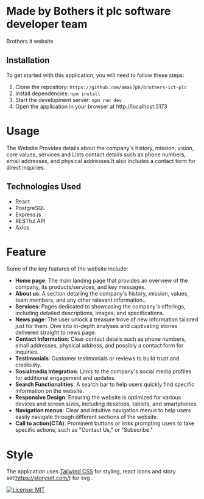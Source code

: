 # Made by Bothers it plc software developer team


Brothers it website
## Installation

To get started with this application, you will need to follow these steps:

1. Clone the repository: `https://github.com/aman7ph/brothers-ict-plc`
2. Install dependencies: `npm install`
3. Start the development server: `npm run dev`
4. Open the application in your browser at http://localhost:5173

# Usage

The Website Provides details about the company's history, mission, vision, core values, services and Lists contact details such as phone numbers, email addresses, and physical addresses.It also  includes a contact form for direct inquiries.

## Technologies Used
- React
- PostgreSQL
- Express.js
- RESTful API
- Axios

# Feature
Some of the key features of the website include:

- **Home page**: The main landing page that provides an overview of the company, its products/services, and key messages.
- **About us**: A section detailing the company's history, mission, values, team members, and any other relevant information..
- **Services**: Pages dedicated to showcasing the company's offerings, including detailed descriptions, images, and specifications.
- **News page**: The user unlock a treasure trove of new information tailored just for them. Dive into in-depth analyses and captivating stories delivered straight to news page.
- **Contact Information**: Clear contact details such as phone numbers, email addresses, physical address, and possibly a contact form for inquiries.
- **Testimonials**: Customer testimonials or reviews to build trust and credibility.
- **Sosialmedia Integration**: Links to the company's social media profiles for additional engagement and updates.
- **Search Functionalities**: A search bar to help users quickly find specific information on the website.
- **Responsive Design**: Ensuring the website is optimized for various devices and screen sizes, including desktops, tablets, and smartphones.
- **Navigation menus**: Clear and intuitive navigation menus to help users easily navigate through different sections of the website.
- **Call to action(CTA)**: Prominent buttons or links prompting users to take specific actions, such as "Contact Us," or "Subscribe."

# Style

The application uses [Tailwind CSS](https://tailwindcss.com/) for styling, react icons and story set(https://storyset.com/) for svg .


[![License: MIT](https://img.shields.io/badge/License-MIT-yellow.svg)](https://opensource.org/licenses/MIT)

